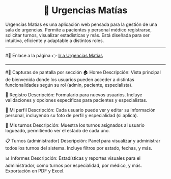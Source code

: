 <h1 align="center">🏥 Urgencias Matías</h1>
Urgencias Matías es una aplicación web pensada para la gestión de una sala de urgencias. Permite a pacientes y personal médico registrarse, solicitar turnos, visualizar estadísticas y más. Está diseñada para ser intuitiva, eficiente y adaptable a distintos roles.

---

#🔗 Enlace a la página
👉 [Ir a Urgencias Matías](https://LINK-DE-TU-PÁGINA.com)

---

#📸 Capturas de pantalla por sección
🏠 Home
Descripción:
Vista principal de bienvenida donde los usuarios pueden acceder a distintas funcionalidades según su rol (admin, paciente, especialista).


📝 Registro
Descripción:
Formulario para nuevos usuarios. Incluye validaciones y opciones específicas para pacientes y especialistas.


👤 Mi perfil
Descripción:
Cada usuario puede ver y editar su información personal, incluyendo su foto de perfil y especialidad (si aplica).


📅 Mis turnos
Descripción:
Muestra los turnos asignados al usuario logueado, permitiendo ver el estado de cada uno.


📋 Turnos (administrador)
Descripción:
Panel para visualizar y administrar todos los turnos del sistema. Incluye filtros por estado, fechas, y más.


📊 Informes
Descripción:
Estadísticas y reportes visuales para el administrador, como turnos por especialidad, por médico, y más. Exportación en PDF y Excel.
